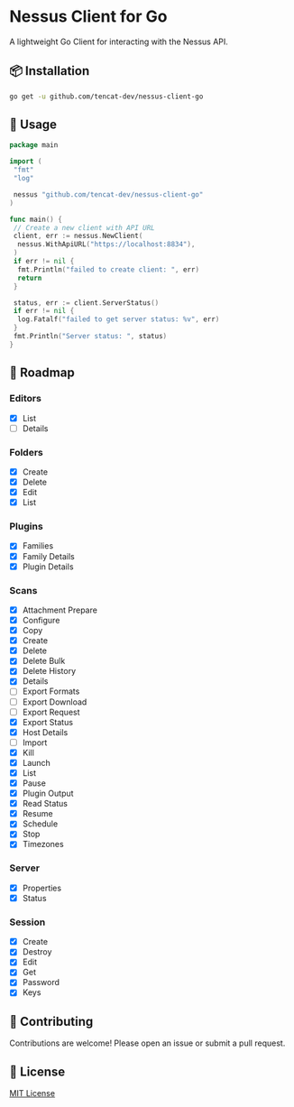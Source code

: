 # Nessus Client for Go

A lightweight Go Client for interacting with the Nessus API.

## 📦 Installation

```bash
go get -u github.com/tencat-dev/nessus-client-go
```

## 🔧 Usage

```go
package main

import (
 "fmt"
 "log"

 nessus "github.com/tencat-dev/nessus-client-go"
)

func main() {
 // Create a new client with API URL
 client, err := nessus.NewClient(
  nessus.WithApiURL("https://localhost:8834"),
 )
 if err != nil {
  fmt.Println("failed to create client: ", err)
  return
 }

 status, err := client.ServerStatus()
 if err != nil {
  log.Fatalf("failed to get server status: %v", err)
 }
 fmt.Println("Server status: ", status)
}
```

## 📌 Roadmap

### Editors

- [x] List
- [ ] Details

### Folders

- [x] Create
- [x] Delete
- [x] Edit
- [x] List

### Plugins

- [x] Families
- [x] Family Details
- [x] Plugin Details

### Scans

- [x] Attachment Prepare
- [x] Configure
- [x] Copy
- [x] Create
- [x] Delete
- [x] Delete Bulk
- [x] Delete History
- [x] Details
- [ ] Export Formats
- [ ] Export Download
- [ ] Export Request
- [x] Export Status
- [x] Host Details
- [ ] Import
- [x] Kill
- [x] Launch
- [x] List
- [x] Pause
- [x] Plugin Output
- [x] Read Status
- [x] Resume
- [x] Schedule
- [x] Stop
- [x] Timezones

### Server

- [x] Properties
- [x] Status

### Session

- [x] Create
- [x] Destroy
- [x] Edit
- [x] Get
- [x] Password
- [x] Keys

## 🤝 Contributing

Contributions are welcome! Please open an issue or submit a pull request.

## 📄 License

[MIT License](./LICENSE)
